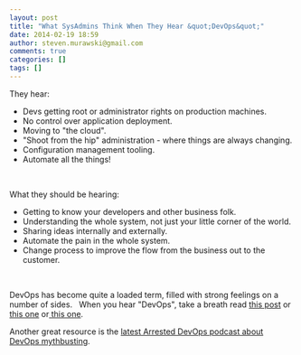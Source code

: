 ```yaml
---
layout: post
title: "What SysAdmins Think When They Hear &quot;DevOps&quot;"
date: 2014-02-19 18:59
author: steven.murawski@gmail.com
comments: true
categories: []
tags: []
---
```



They hear:


*   Devs getting root or administrator rights on production machines.
*   No control over application deployment.
*   Moving to "the cloud".
*   "Shoot from the hip" administration - where things are always changing.
*   Configuration management tooling.
*   Automate all the things!

 


What they should be hearing:


*   Getting to know your developers and other business folk.
*   Understanding the whole system, not just your little corner of the world.
*   Sharing ideas internally and externally.
*   Automate the pain in the whole system. &nbsp;
*   Change process to improve the flow from the business out to the customer.

 


DevOps has become quite a loaded term, filled with strong feelings on a number of sides. &nbsp; When you hear "DevOps", take a breath read [this post](http://stevenmurawski.com/powershell/2013/4/devops-is-going-to-make-my-head-explode) or [this one](http://www.getchef.com/blog/2010/07/16/what-devops-means-to-me/)&nbsp;or[ this one](http://tech.mangot.com/blog/2013/05/29/-im-not-a-devops-dot-dot-dot-are-you-an-agile/).&nbsp;


Another great resource is the&nbsp;[latest Arrested DevOps podcast about DevOps mythbusting](http://www.arresteddevops.com/2014/02/10/devops-mythbusters/).

